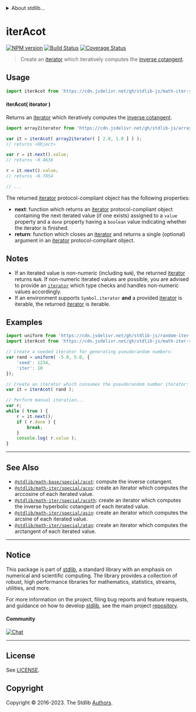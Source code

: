 <!--

@license Apache-2.0

Copyright (c) 2020 The Stdlib Authors.

Licensed under the Apache License, Version 2.0 (the "License");
you may not use this file except in compliance with the License.
You may obtain a copy of the License at

   http://www.apache.org/licenses/LICENSE-2.0

Unless required by applicable law or agreed to in writing, software
distributed under the License is distributed on an "AS IS" BASIS,
WITHOUT WARRANTIES OR CONDITIONS OF ANY KIND, either express or implied.
See the License for the specific language governing permissions and
limitations under the License.

-->


<details>
  <summary>
    About stdlib...
  </summary>
  <p>We believe in a future in which the web is a preferred environment for numerical computation. To help realize this future, we've built stdlib. stdlib is a standard library, with an emphasis on numerical and scientific computation, written in JavaScript (and C) for execution in browsers and in Node.js.</p>
  <p>The library is fully decomposable, being architected in such a way that you can swap out and mix and match APIs and functionality to cater to your exact preferences and use cases.</p>
  <p>When you use stdlib, you can be absolutely certain that you are using the most thorough, rigorous, well-written, studied, documented, tested, measured, and high-quality code out there.</p>
  <p>To join us in bringing numerical computing to the web, get started by checking us out on <a href="https://github.com/stdlib-js/stdlib">GitHub</a>, and please consider <a href="https://opencollective.com/stdlib">financially supporting stdlib</a>. We greatly appreciate your continued support!</p>
</details>

# iterAcot

[![NPM version][npm-image]][npm-url] [![Build Status][test-image]][test-url] [![Coverage Status][coverage-image]][coverage-url] <!-- [![dependencies][dependencies-image]][dependencies-url] -->

> Create an [iterator][mdn-iterator-protocol] which iteratively computes the [inverse cotangent][@stdlib/math/base/special/acot].

<!-- Section to include introductory text. Make sure to keep an empty line after the intro `section` element and another before the `/section` close. -->

<section class="intro">

</section>

<!-- /.intro -->

<!-- Package usage documentation. -->



<section class="usage">

## Usage

```javascript
import iterAcot from 'https://cdn.jsdelivr.net/gh/stdlib-js/math-iter-special-acot@deno/mod.js';
```

#### iterAcot( iterator )

Returns an [iterator][mdn-iterator-protocol] which iteratively computes the [inverse cotangent][@stdlib/math/base/special/acot].

```javascript
import array2iterator from 'https://cdn.jsdelivr.net/gh/stdlib-js/array-to-iterator@deno/mod.js';

var it = iterAcot( array2iterator( [ 2.0, 1.0 ] ) );
// returns <Object>

var r = it.next().value;
// returns ~0.4636

r = it.next().value;
// returns ~0.7854

// ...
```

The returned [iterator][mdn-iterator-protocol] protocol-compliant object has the following properties:

-   **next**: function which returns an [iterator][mdn-iterator-protocol] protocol-compliant object containing the next iterated value (if one exists) assigned to a `value` property and a `done` property having a `boolean` value indicating whether the iterator is finished.
-   **return**: function which closes an [iterator][mdn-iterator-protocol] and returns a single (optional) argument in an [iterator][mdn-iterator-protocol] protocol-compliant object.

</section>

<!-- /.usage -->

<!-- Package usage notes. Make sure to keep an empty line after the `section` element and another before the `/section` close. -->

<section class="notes">

## Notes

-   If an iterated value is non-numeric (including `NaN`), the returned [iterator][mdn-iterator-protocol] returns `NaN`. If non-numeric iterated values are possible, you are advised to provide an [`iterator`][mdn-iterator-protocol] which type checks and handles non-numeric values accordingly.
-   If an environment supports `Symbol.iterator` **and** a provided [iterator][mdn-iterator-protocol] is iterable, the returned [iterator][mdn-iterator-protocol] is iterable.

</section>

<!-- /.notes -->

<!-- Package usage examples. -->

<section class="examples">

## Examples

<!-- eslint no-undef: "error" -->

```javascript
import uniform from 'https://cdn.jsdelivr.net/gh/stdlib-js/random-iter-uniform@deno/mod.js';
import iterAcot from 'https://cdn.jsdelivr.net/gh/stdlib-js/math-iter-special-acot@deno/mod.js';

// Create a seeded iterator for generating pseudorandom numbers:
var rand = uniform( -5.0, 5.0, {
    'seed': 1234,
    'iter': 10
});

// Create an iterator which consumes the pseudorandom number iterator:
var it = iterAcot( rand );

// Perform manual iteration...
var r;
while ( true ) {
    r = it.next();
    if ( r.done ) {
        break;
    }
    console.log( r.value );
}
```

</section>

<!-- /.examples -->

<!-- Section to include cited references. If references are included, add a horizontal rule *before* the section. Make sure to keep an empty line after the `section` element and another before the `/section` close. -->

<section class="references">

</section>

<!-- /.references -->

<!-- Section for related `stdlib` packages. Do not manually edit this section, as it is automatically populated. -->

<section class="related">

* * *

## See Also

-   <span class="package-name">[`@stdlib/math-base/special/acot`][@stdlib/math/base/special/acot]</span><span class="delimiter">: </span><span class="description">compute the inverse cotangent.</span>
-   <span class="package-name">[`@stdlib/math-iter/special/acos`][@stdlib/math/iter/special/acos]</span><span class="delimiter">: </span><span class="description">create an iterator which computes the arccosine of each iterated value.</span>
-   <span class="package-name">[`@stdlib/math-iter/special/acoth`][@stdlib/math/iter/special/acoth]</span><span class="delimiter">: </span><span class="description">create an iterator which computes the inverse hyperbolic cotangent of each iterated value.</span>
-   <span class="package-name">[`@stdlib/math-iter/special/asin`][@stdlib/math/iter/special/asin]</span><span class="delimiter">: </span><span class="description">create an iterator which computes the arcsine of each iterated value.</span>
-   <span class="package-name">[`@stdlib/math-iter/special/atan`][@stdlib/math/iter/special/atan]</span><span class="delimiter">: </span><span class="description">create an iterator which computes the arctangent of each iterated value.</span>

</section>

<!-- /.related -->

<!-- Section for all links. Make sure to keep an empty line after the `section` element and another before the `/section` close. -->


<section class="main-repo" >

* * *

## Notice

This package is part of [stdlib][stdlib], a standard library with an emphasis on numerical and scientific computing. The library provides a collection of robust, high performance libraries for mathematics, statistics, streams, utilities, and more.

For more information on the project, filing bug reports and feature requests, and guidance on how to develop [stdlib][stdlib], see the main project [repository][stdlib].

#### Community

[![Chat][chat-image]][chat-url]

---

## License

See [LICENSE][stdlib-license].


## Copyright

Copyright &copy; 2016-2023. The Stdlib [Authors][stdlib-authors].

</section>

<!-- /.stdlib -->

<!-- Section for all links. Make sure to keep an empty line after the `section` element and another before the `/section` close. -->

<section class="links">

[npm-image]: http://img.shields.io/npm/v/@stdlib/math-iter-special-acot.svg
[npm-url]: https://npmjs.org/package/@stdlib/math-iter-special-acot

[test-image]: https://github.com/stdlib-js/math-iter-special-acot/actions/workflows/test.yml/badge.svg?branch=v0.1.0
[test-url]: https://github.com/stdlib-js/math-iter-special-acot/actions/workflows/test.yml?query=branch:v0.1.0

[coverage-image]: https://img.shields.io/codecov/c/github/stdlib-js/math-iter-special-acot/main.svg
[coverage-url]: https://codecov.io/github/stdlib-js/math-iter-special-acot?branch=main

<!--

[dependencies-image]: https://img.shields.io/david/stdlib-js/math-iter-special-acot.svg
[dependencies-url]: https://david-dm.org/stdlib-js/math-iter-special-acot/main

-->

[chat-image]: https://img.shields.io/gitter/room/stdlib-js/stdlib.svg
[chat-url]: https://app.gitter.im/#/room/#stdlib-js_stdlib:gitter.im

[stdlib]: https://github.com/stdlib-js/stdlib

[stdlib-authors]: https://github.com/stdlib-js/stdlib/graphs/contributors

[umd]: https://github.com/umdjs/umd
[es-module]: https://developer.mozilla.org/en-US/docs/Web/JavaScript/Guide/Modules

[deno-url]: https://github.com/stdlib-js/math-iter-special-acot/tree/deno
[umd-url]: https://github.com/stdlib-js/math-iter-special-acot/tree/umd
[esm-url]: https://github.com/stdlib-js/math-iter-special-acot/tree/esm
[branches-url]: https://github.com/stdlib-js/math-iter-special-acot/blob/main/branches.md

[stdlib-license]: https://raw.githubusercontent.com/stdlib-js/math-iter-special-acot/main/LICENSE

[mdn-iterator-protocol]: https://developer.mozilla.org/en-US/docs/Web/JavaScript/Reference/Iteration_protocols#The_iterator_protocol

<!-- <related-links> -->

[@stdlib/math/base/special/acot]: https://github.com/stdlib-js/math-base-special-acot/tree/deno

[@stdlib/math/iter/special/acos]: https://github.com/stdlib-js/math-iter-special-acos/tree/deno

[@stdlib/math/iter/special/acoth]: https://github.com/stdlib-js/math-iter-special-acoth/tree/deno

[@stdlib/math/iter/special/asin]: https://github.com/stdlib-js/math-iter-special-asin/tree/deno

[@stdlib/math/iter/special/atan]: https://github.com/stdlib-js/math-iter-special-atan/tree/deno

<!-- </related-links> -->

</section>

<!-- /.links -->
